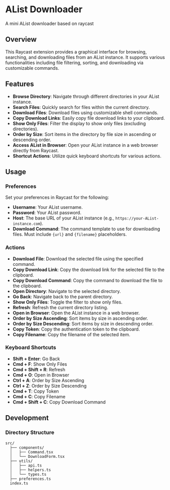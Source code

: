 # AList Downloader

A mini AList downloader based on raycast

## Overview

This Raycast extension provides a graphical interface for browsing, searching, and downloading files from an AList instance. It supports various functionalities including file filtering, sorting, and downloading via customizable commands.

## Features

- **Browse Directory**: Navigate through different directories in your AList instance.
- **Search Files**: Quickly search for files within the current directory.
- **Download Files**: Download files using customizable shell commands.
- **Copy Download Links**: Easily copy file download links to your clipboard.
- **Show Only Files**: Filter the display to show only files (excluding directories).
- **Order by Size**: Sort items in the directory by file size in ascending or descending order.
- **Access AList in Browser**: Open your AList instance in a web browser directly from Raycast.
- **Shortcut Actions**: Utilize quick keyboard shortcuts for various actions.

## Usage

### Preferences

Set your preferences in Raycast for the following:

- **Username**: Your AList username.
- **Password**: Your AList password.
- **Host**: The base URL of your AList instance (e.g., `https://your-AList-instance.com`).
- **Download Command**: The command template to use for downloading files. Must include `{url}` and `{filename}` placeholders.

### Actions

- **Download File**: Download the selected file using the specified command.
- **Copy Download Link**: Copy the download link for the selected file to the clipboard.
- **Copy Download Command**: Copy the command to download the file to the clipboard.
- **Open Directory**: Navigate to the selected directory.
- **Go Back**: Navigate back to the parent directory.
- **Show Only Files**: Toggle the filter to show only files.
- **Refresh**: Refresh the current directory listing.
- **Open in Browser**: Open the AList instance in a web browser.
- **Order by Size Ascending**: Sort items by size in ascending order.
- **Order by Size Descending**: Sort items by size in descending order.
- **Copy Token**: Copy the authentication token to the clipboard.
- **Copy Filename**: Copy the filename of the selected item.

### Keyboard Shortcuts

- **Shift + Enter**: Go Back
- **Cmd + F**: Show Only Files
- **Cmd + Shift + R**: Refresh
- **Cmd + O**: Open in Browser
- **Ctrl + A**: Order by Size Ascending
- **Ctrl + Z**: Order by Size Descending
- **Cmd + T**: Copy Token
- **Cmd + C**: Copy Filename
- **Cmd + Shift + C**: Copy Download Command

## Development

### Directory Structure

```plaintext
src/
  ├── components/
  │   ├── Command.tsx
  │   └── DownloadForm.tsx
  ├── utils/
  │   ├── api.ts
  │   ├── helpers.ts
  │   └── types.ts
  ├── preferences.ts
  index.ts
```
